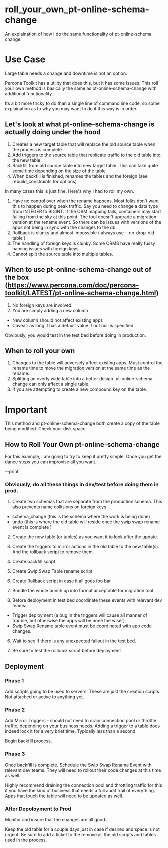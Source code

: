 # roll_your_own_pt-online-schema-change
An explaination of how I do the same functionality of pt-online-schema change. 

# Use Case
Large table needs a change and downtime is not an option. 

Percona Toolkit has a utility that does this, but it has some issues. This roll your own method is basically the same as pt-online-schema-change with additional functionality. 

Its a bit more tricky to do than a single line of command line code, so some explaination as to why you may want to do it this way is in order. 

## Let's look at what pt-online-schema-change is actually doing under the hood 

1. Creates a new target table that will replace the old source table when the process is complete
2. Add triggers to the source table that replicate traffic to the old table into the new table 
3. Backfill from old source table into new target table. This can take quite some time depending on the size of the table 
4. When backfill is finished, renames the tables and the foreign  (see rebuild_constraints for options)

In many cases this is just fine. Here's why I had to roll my own. 

1. Have no control over when the rename happens. Most folks don't want this to happen during peak traffic. Say you need to change a data type from INTEGER to BIGINT. If the ORM mapping fails, containers may start falling from the sky at this point. The tool doesn't upgrade a migration version at the rename event. So there can be issues with versions of the apps not being in sync with the changes to the db. 
2. Rollback is clunky and almost impossible ( always use --no-drop-old-table )
3. The handling of foreign keys is clunky. Some ORMS have really fussy naming issues with foreign keys.  
4. Cannot split the source table into multiple tables. 

## When to use pt-online-schema-change out of the box (https://www.percona.com/doc/percona-toolkit/LATEST/pt-online-schema-change.html)

1. No foreign keys are involved. 
2. You are simply adding a new column 
- New column should not affect existing apps
- Caveat: as long it has a default value if not null is specified

Obviously, you would test in the test bed before doing in production. 


## When to roll your own
1. Changes to the table will adversely affect existing apps. Must control the rename time to move the migration version at the same time as the rename.  
2. Splitting an overly wide table into a better design. pt-online-schema-change can only affect a single table. 
3. If you are attempting to create a new compound key on the table. 


# Important 
This method and pt-online-schema-change both create a copy of the table being modified. Check your disk space. 

## How to Roll Your Own pt-online-schema-change
For this example, I am going to try to keep it pretty simple. Once you get the dance steps you can improvise all you want. 

--print

### Obviously, do all these things in dev/test before doing them in prod. 

1. Create two schemas that are separate from the production schema. This also prevents name collisions on foreign keys 
- schema_change (this is the schema where the work is being done)
- undo (this is where the old table will reside once the swip swap rename event is complete )

2. Create the new table (or tables) as you want it to look after the update. 

3. Create the triggers to mirror actions in the old table to the new table(s). And the rollback script to remove them. 

4. Create backfill script. 

5. Create Swip Swap Table rename script 

6. Create Rollback script in case it all goes foo bar 

7. Bundle the whole bunch up into format acceptable for migration tool. 

5. Before deployment in test bed coordinate these events with relevant dev teams: 
- Trigger deployment (a bug in the triggers will cause all manner of trouble, but otherwise the apps will be none the wiser)
- Swip Swap Rename table event must be coordinated with app code changes. 

6. Wait to see if there is any unexpected fallout in the test bed. 

7. Be sure to test the rollback script before deployment 

## Deployment 

### Phase 1
Add scripts going to be used to servers. These are just the creation scripts. Not attached or active to anything yet. 

### Phase 2 
Add Mirror Triggers - should not need to drain connection pool or throttle traffic, depending on your business needs. Adding a trigger to a table does indeed lock it for a very brief time. Typically less than a second. 

Begin backfill process. 

### Phase 3 
Once backfill is complete. Schedule the Swip Swap Rename Event with relevant dev teams. They will need to rollout their code changes at this time as well. 

Highly recommend draining the connection pool and throttling traffic for this if you have the kind of business that needs a full audit trail of everything. Apps that touch the table will need to be updated as well. 

### After Depoloyment to Prod 
Monitor and insure that the changes are all good. 

Keep the old table for a couple days just in case if desired and space is not urgent. Be sure to add a ticket to the remove all the old scripts and tables used in the process. 















